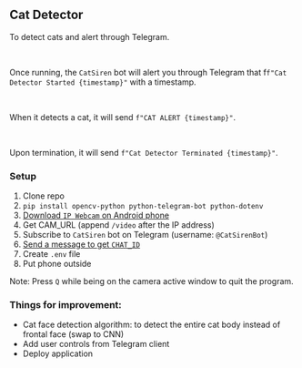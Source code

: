 ## Cat Detector

To detect cats and alert through Telegram.

<br/>

Once running, the `CatSiren` bot will alert you through Telegram that f`f"Cat Detector Started {timestamp}"` with a timestamp.

<br/>

When it detects a cat, it will send `f"CAT ALERT {timestamp}"`.

<br/>

Upon termination, it will send `f"Cat Detector Terminated {timestamp}"`.


### Setup
1. Clone repo
2. `pip install opencv-python python-telegram-bot python-dotenv`
3. [Download `IP Webcam` on Android phone](https://play.google.com/store/apps/details?id=com.pas.webcam&hl=en&gl=US)
4. Get CAM_URL (append `/video` after the IP address)
5. Subscribe to `CatSiren` bot on Telegram (username: `@CatSirenBot`)
6. [Send a message to get `CHAT_ID`](https://github.com/python-telegram-bot/python-telegram-bot/wiki/Introduction-to-the-API)
7. Create `.env` file
8. Put phone outside

Note: Press `Q` while being on the camera active window to quit the program.

### Things for improvement:
- Cat face detection algorithm: to detect the entire cat body instead of frontal face (swap to CNN)
- Add user controls from Telegram client
- Deploy application
